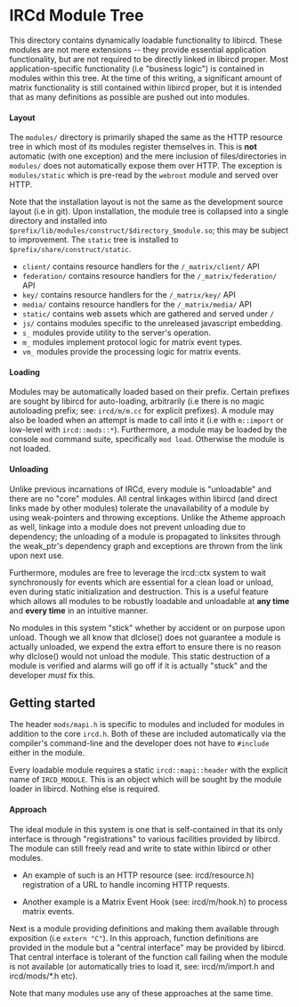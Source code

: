 # IRCd Module Tree

This directory contains dynamically loadable functionality to libircd. These
modules are not mere extensions -- they provide essential application
functionality, but are not required to be directly linked in libircd proper.
Most application-specific functionality (i.e "business logic") is contained
in modules within this tree. At the time of this writing, a significant amount
of matrix functionality is still contained within libircd proper, but it is
intended that as many definitions as possible are pushed out into modules.

#### Layout

The `modules/` directory is primarily shaped the same as the HTTP resource
tree in which most of its modules register themselves in. This is **not**
automatic (with one exception) and the mere inclusion of files/directories in
`modules/` does not automatically expose them over HTTP. The exception is
`modules/static` which is pre-read by the `webroot` module and served over HTTP.

Note that the installation layout is not the same as the development source
layout (i.e in git). Upon installation, the module tree is collapsed into a
single directory and installed into `$prefix/lib/modules/construct/$directory_$module.so`;
this may be subject to improvement. The `static` tree is installed to
`$prefix/share/construct/static`.

- `client/` contains resource handlers for the `/_matrix/client/` API
- `federation/` contains resource handlers for the `/_matrix/federation/` API
- `key/` contains resource handlers for the `/_matrix/key/` API
- `media/` contains resource handlers for the `/_matrix/media/` API
- `static/` contains web assets which are gathered and served under `/`
- `js/` contains modules specific to the unreleased javascript embedding.
- `s_` modules provide utility to the server's operation.
- `m_` modules implement protocol logic for matrix event types.
- `vm_` modules provide the processing logic for matrix events.

#### Loading

Modules may be automatically loaded based on their prefix. Certain prefixes
are sought by libircd for auto-loading, arbitrarily (i.e there is no magic
autoloading prefix; see: `ircd/m/m.cc` for explicit prefixes). A module may
also be loaded when an attempt is made to call into it (i.e with `m::import`
or low-level with `ircd::mods::*`). Furthermore, a module may be loaded by
the console `mod` command suite, specifically `mod load`. Otherwise the
module is not loaded.

#### Unloading

Unlike previous incarnations of IRCd, every module is "unloadable" and there are
no "core" modules. All central linkages within libircd (and direct links made
by other modules) tolerate the unavailability of a module by using weak-pointers
and throwing exceptions. Unlike the Atheme approach as well, linkage into a module
does not prevent unloading due to dependency; the unloading of a module is
propagated to linksites through the weak_ptr's dependency graph and exceptions are
thrown from the link upon next use.

Furthermore, modules are free to leverage the ircd::ctx system to wait
synchronously for events which are essential for a clean load or unload, even
during static initialization and destruction. This is a useful feature which
allows all modules to be robustly loadable and unloadable at **any time**
and **every time** in an intuitive manner.

No modules in this system "stick" whether by accident or on purpose upon
unload. Though we all know that dlclose() does not guarantee a module
is actually unloaded, we expend the extra effort to ensure there is no
reason why dlclose() would not unload the module. This static destruction of
a module is verified and alarms will go off if it is actually "stuck" and
the developer *must* fix this.

## Getting started

The header `mods/mapi.h` is specific to modules and included for modules in
addition to the core `ircd.h`. Both of these are included automatically
via the compiler's command-line and the developer does not have to `#include`
either in the module.

Every loadable module requires a static `ircd::mapi::header` with the explicit
name of `IRCD_MODULE`. This is an object which will be sought by the module
loader in libircd. Nothing else is required.

#### Approach

The ideal module in this system is one that is self-contained in that its only
interface is through "registrations" to various facilities provided by libircd.
The module can still freely read and write to state within libircd or other
modules.

- An example of such is an HTTP resource (see: ircd/resource.h) registration
of a URL to handle incoming HTTP requests.

- Another example is a Matrix Event Hook (see: ircd/m/hook.h) to process
matrix events.

Next is a module providing definitions and making them available through
exposition (i.e `extern "C"`). In this approach, function definitions are
provided in the module but a "central interface" may be provided by libircd.
That central interface is tolerant of the function call failing when the module
is not available (or automatically tries to load it, see: ircd/m/import.h and
ircd/mods/*.h etc).

Note that many modules use any of these approaches at the same time.
